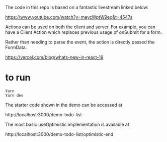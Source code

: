 The code in this repo is based on a fantastic livestream linked below:

https://www.youtube.com/watch?v=meycWptW9eo&t=4547s

Actions can be used on both the client and server. For example, you can have a Client Action which replaces previous usage of onSubmit for a form.

Rather than needing to parse the event, the action is directly passed the FormData.

https://vercel.com/blog/whats-new-in-react-19

# to run

```
Yarn
Yarn dev
```

The starter code shown in the demo can be accessed at

http://localhost:3000/demo-todo-list

The most basic useOptimistic implementation is available at

http://localhost:3000/demo-todo-list/optimistic-end
